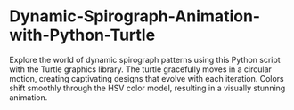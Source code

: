 # Dynamic-Spirograph-Animation-with-Python-Turtle
Explore the world of dynamic spirograph patterns using this Python script with the Turtle graphics library. The turtle gracefully moves in a circular motion, creating captivating designs that evolve with each iteration. Colors shift smoothly through the HSV color model, resulting in a visually stunning animation.
